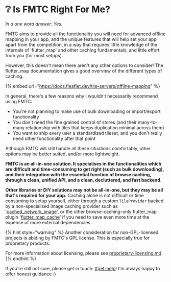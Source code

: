 # ❔ Is FMTC Right For Me?

_In a one word answer: Yes._

FMTC aims to provide all the functionality you will need for advanced offline mapping in your app, and the unique features that will help set your app apart from the competition, in a way that requires little knowledge of the internals of 'flutter\_map' and other caching fundamentals, and little effort from you (for most setups).

However, this doesn't mean there aren't any other options to consider! The flutter\_map documentation gives a good overview of the different types of caching.

{% embed url="https://docs.fleaflet.dev/tile-servers/offline-mapping" %}

In general, there's a few reasons why I wouldn't necessarily recommend using FMTC:

* You're not planning to make use of bulk downloading or import/export functionality
* You don't need the fine grained control of stores (and their many-to-many relationship with tiles that keeps duplication minimal across them)
* You want to ship every user a standardized tileset, and you don't really need other functionality after that point

Although FMTC will still handle all these situations comfortably, other options may be better suited, and/or more lightweight.

**FMTC is an all-in-one solution. It specialises in the functionalities which are difficult and time-consuming to get right (such as bulk downloading), and their integration with the essential function of browse caching, through a clean, unified API, and a clean, decluttered, and fast backend.**

**Other libraries or DIY solutions may not be all-in-one, but they may be all that's required for your app.** Caching alone is not difficult or time consuming to setup yourself, either through a custom `TileProvider` backed by a non-specialised image caching provider such as '[cached\_network\_image](https://pub.dev/packages/cached_network_image)', or the other browse-caching-only flutter\_map plugin '[flutter\_map\_cache](https://pub.dev/packages/flutter_map_cache)' if you need to save even more time at the expense of more external dependencies.

{% hint style="warning" %}
Another consideration for non-GPL-licensed projects is abiding by FMTC's GPL license. This is especially true for proprietary products.

For more information about licensing, please see [proprietary-licensing.md](proprietary-licensing.md "mention").
{% endhint %}

If you're still not sure, please get in touch: [#get-help](./#get-help "mention")! I'm always happy to offer honest guidance :)
